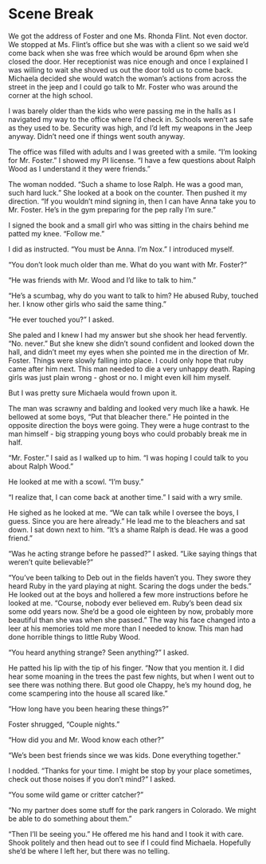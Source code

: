 #  Scene Break

We got the address of Foster and one Ms. Rhonda Flint. Not even doctor. We
stopped at Ms. Flint’s office but she was with a client so we said we’d come
back when she was free which would be around 6pm when she closed the door. Her
receptionist was nice enough and once I explained I was willing to wait she
shoved us out the door told us to come back. Michaela decided she would watch
the woman’s actions from across the street in the jeep and I could go talk to
Mr. Foster who was around the corner at the high school.

I was barely older than the kids who were passing me in the halls as I navigated
my way to the office where I’d check in. Schools weren’t as safe as they used to
be. Security was high, and I’d left my weapons in the Jeep anyway. Didn’t need
one if things went south anyway.

The office was filled with adults and I was greeted with a smile. “I’m looking
for Mr. Foster.” I showed my PI license. “I have a few questions about Ralph
Wood as I understand it they were friends.”

The woman nodded. “Such a shame to lose Ralph. He was a good man, such hard
luck.” She looked at a book on the counter. Then pushed it my direction. “If you
wouldn’t mind signing in, then I can have Anna take you to Mr. Foster. He’s in
the gym preparing for the pep rally I’m sure.”

I signed the book and a small girl who was sitting in the chairs behind me
patted my knee. “Follow me.”

I did as instructed. “You must be Anna. I’m Nox.” I introduced myself.

“You don’t look much older than me. What do you want with Mr. Foster?”

“He was friends with Mr. Wood and I’d like to talk to him.”

“He’s a scumbag, why do you want to talk to him? He abused Ruby, touched her. I
know other girls who said the same thing.”

“He ever touched you?” I asked.

She paled and I knew I had my answer but she shook her head fervently. “No.
never.” But she knew she didn’t sound confident and looked down the hall, and
didn’t meet my eyes when she pointed me in the direction of Mr. Foster. Things
were slowly falling into place. I could only hope that ruby came after him next.
This man needed to die a very unhappy death. Raping girls was just plain wrong -
ghost or no. I might even kill him myself.

But I was pretty sure Michaela would frown upon it.

The man was scrawny and balding and looked very much like a hawk. He bellowed at
some boys, “Put that bleacher there.” He pointed in the opposite direction the
boys were going. They were a huge contrast to the man himself - big strapping
young boys who could probably break me in half.

“Mr. Foster.” I said as I walked up to him. “I was hoping I could talk to you
about Ralph Wood.”

He looked at me with a scowl. “I’m busy.”

“I realize that, I can come back at another time.” I said with a wry smile.

He sighed as he looked at me. “We can talk while I oversee the boys, I guess.
Since you are here already.” He lead me to the bleachers and sat down. I sat
down next to him. “It’s a shame Ralph is dead. He was a good friend.”

“Was he acting strange before he passed?” I asked. “Like saying things that
weren’t quite believable?”

“You’ve been talking to Deb out in the fields haven’t you. They swore they heard
Ruby in the yard playing at night. Scaring the dogs under the beds.” He looked
out at the boys and hollered a few more instructions before he looked at me.
“Course, nobody ever believed em. Ruby’s been dead six some odd years now. She’d
be a good ole eighteen by now, probably more beautiful than she was when she
passed.” The way his face changed into a leer at his memories told me more than
I needed to know. This man had done horrible things to little Ruby Wood.

“You heard anything strange? Seen anything?” I asked.

He patted his lip with the tip of his finger. “Now that you mention it. I did
hear some moaning in the trees the past few nights, but when I went out to see
there was nothing there. But good ole Chappy, he’s my hound dog, he come
scampering into the house all scared like.”

“How long have you been hearing these things?”

Foster shrugged, “Couple nights.”

“How did you and Mr. Wood know each other?”

“We’s been best friends since we was kids. Done everything together."

I nodded. “Thanks for your time. I might be stop by your place sometimes, check
out those noises if you don’t mind?” I asked.

“You some wild game or critter catcher?”

“No my partner does some stuff for the park rangers in Colorado. We might be
able to do something about them.”

“Then I’ll be seeing you.” He offered me his hand and I took it with care. Shook
politely and then head out to see if I could find Michaela. Hopefully she’d be
where I left her, but there was no telling.

